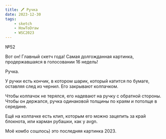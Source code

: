 ```yaml
---
title: 🖊️ Ручка
date: 2023-12-30
tags:
    - sketch
    - HowToDraw
    - WSC2023
---
```


№52

Вот он! Главный скетч года! Самая долгожданная картинка, продержавшаяся в голосовании 16 недель!

Ручка.

У ручки есть кончик, в котором шарик, который катится по бумаге, оставляя след из чернил. Его закрывают колпачком.

Чтобы колпачок не терялся, его надевают на ручку с обратной стороны. Чтобы он держался, ручка одинаковой толщины по краям и потолще в середине.

Ещё на колпачке есть клип, которым его можно зацепить за край блокнота, или карман рубашки, как у avgn.

Моё комбо сошлось) это последняя картинка 2023.
